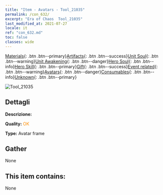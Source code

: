 ```yaml
---
title: "Item - Avatars - Tool_21035"
permalink: /con_632/
excerpt: "Era of Chaos  Tool_21035"
last_modified_at: 2021-07-27
locale: it
ref: "con_632.md"
toc: false
classes: wide
---
```

 [Materials](/ItemsIT/){: .btn .btn--primary}[Artifacts](/ItemsIT/Artifacts/){: .btn .btn--success}[Unit Soul](/ItemsIT/UnitSoul/){: .btn .btn--warning}[Unit Awakening](/ItemsIT/UnitAwakening/){: .btn .btn--danger}[Hero Soul](/ItemsIT/HeroSoul/){: .btn .btn--info}[Hero Skill](/ItemsIT/HeroSkill/){: .btn .btn--primary}[Gift](/ItemsIT/Gift/){: .btn .btn--success}[Event related](/ItemsIT/Events/){: .btn .btn--warning}[Avatars](/ItemsIT/Avatars/){: .btn .btn--danger}[Consumables](/ItemsIT/Consumables/){: .btn .btn--info}[Unknown](/ItemsIT/Unknown/){: .btn .btn--primary}

 ![Tool_21035](/images/t/i_907003.png)

## Dettagli
 **Descrizione:** 

 **Quality:** <span style="color: #FF8C00">OK</span>

 **Type:** Avatar frame

## Gather

  None

## This item contains:

  None

